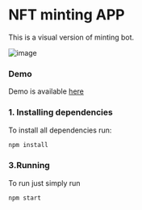 # NFT minting APP 
This is a visual version of minting bot.

![image](https://i.imgur.com/Lto76Nu.jpg)

### Demo
Demo is available [here](https://webbynft.github.io/nft-minting-bot-app/)

### 1. Installing dependencies
To install all dependencies run:
```sh 
npm install
```

### 3.Running
To run just simply run 

```sh
npm start
```

